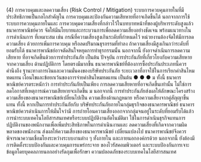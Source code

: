 (4) การควบคุมและลดความเสี่ยง (Risk Control / Mitigation)
ระบบการควบคุมภายในที่มีประสิทธิภาพเป็นกลไกสำคัญใน
การควบคุมและป้องกันความเสียหายที่อาจเกิดขึ้นได้ นอกจากการใช้ระบบการควบคุมภายในและ
การควบคุมความเสี่ยงที่กล่าวไว้ในบทบาทหน้าที่ของผู้บริหารระดับสูงแล้ว ธนาคารพาณิชย์ควร
จัดให้มีนโยบายและกระบวนการเพื่อลดความเสี่ยงอย่างชัดเจน พร้อมแนวทางในการดำเนินการ
ที่เหมาะสม เช่น กรณีที่ความเสี่ยงสูงเกินระดับที่กำหนดไว้ หน่วยงานต้องจัดให้มีการลดความเสี่ยง
ด้วยการเพิ่มการควบคุม หรือลดปริมาณธุรกรรมที่ทำลง ถ้าความเสี่ยงมีสูงเกินกว่าระดับที่ยอมรับได้
ธนาคารพาณิชย์อาจตัดสินใจหยุดการทำธุรกรรมนั้น นอกจากนี้ ยังอาจดำเนินการลดความเสียหาย
ที่อาจเกิดขึ้นด้วยการทำประกันภัย เป็นต้น
ปัจจุบัน การประกันภัยที่เกี่ยวโยงกับความเสียหายจากความเสี่ยง
ด้านปฏิบัติการ โดยตรงมีมากขึ้น ธนาคารพาณิชย์ที่ต้องการซื้อประกันประเภทนี้ควรคำนึงถึง
ฐานะทางการเงินและความมั่นคงของบริษัทประกันภัย
ระยะเวลาที่อาจใช้ในการเรียกค่าสินไหมทดแทน
เงื่อนไขและข้อยกเว้นของการจ่ายค่าสินไหมทดแทน เป็นต้น
●
●
●
ม
ทั้งนี้ ธนาคารพาณิชย์ควรตระหนักว่า การทำประกันภัยเป็นเพียง
การลดความเสียหายที่อาจเกิดขึ้นเท่านั้น ไม่ใช่การลดโอกาสที่เหตุการณ์ความเสียหายจะเกิดขึ้น
ม
นอกจากนี้ การทําประกันภัยส่งผลให้ลักษณะโครงสร้างความเสี่ยงของธนาคารพาณิชย์เปลี่ยนไปเป็น
ความเสี่ยงด้านกฎหมาย หรือความเสี่ยงจากคู่สัญญาขึ้นแทน ทั้งนี้ หากเป็นการทำประกันภัยกับ
บริษัทประกันภัยภายในกลุ่มธุรกิจของธนาคารพาณิชย์ ธนาคารพาณิชย์ควรดำเนินการให้มั่นใจว่ามี
การถ่ายโอนความเสี่ยงออกจากกลุ่มจนอยู่ในระดับที่ยอมรับได้แล้ว
การนําระบบเทคโนโลยีสารสนเทศหรือระบบปฏิบัติงานอัตโนมัติมา
ใช้ในการดำเนินธุรกิจแทนการปฏิบัติงานของพนักงานเพื่อเพิ่มประสิทธิภาพในการดำเนินงานและ
ลดความเสี่ยงที่เกิดจากความผิดพลาดของพนักงาน ส่งผลให้ความเสี่ยงของธนาคารพาณิชย์
เปลี่ยนแปลงไป ธนาคารพาณิชย์จึงควรพิจารณาความเชื่อมโยงระหว่างระบบงานต่าง ๆ ทั้งภายใน
และภายนอกองค์กรด้วย นอกจากนี้ ยังต้องมีการติดตั้งระบบป้องกันและควบคุมการแพร่กระจาย
ของไวรัสคอมพิวเตอร์ และระบบป้องกันการเจาะข้อมูลโดยบุคคลภายนอกอย่างรัดกุมเพื่อรักษา
ความปลอดภัยของระบบเทคโนโลยีสารสนเทศ
